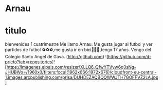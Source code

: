 # Arnau
# titulo 
bienvenides
1 cuatrimestre 
Me llamo Arnau.
Me gusta jugar al futbol y ver partidos de futbol ⚽⚽⚽,me gusta ir en bici🚴🚴🚴,tengo 17 años.
Vengo del Colegio Santo Angel de Gava.
(http://github.com)
![https://github.com/d-prieto?tab=repositories]!
[https://imagenes.elpais.com/resizer/XLLQ6_QfwYTVyw6q0sNg-JHUBWo=/1960x0/filters:focal(1962x666:1972x676)/cloudfront-eu-central-1.images.arcpublishing.com/prisa/DUHDEZAQBQQWWJTH7GOFFVZ2LA.jpg]
